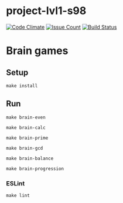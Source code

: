 # project-lvl1-s98
[![Code Climate](https://codeclimate.com/github/Konstantin6487/project-lvl1-s98/badges/gpa.svg)](https://codeclimate.com/github/Konstantin6487/project-lvl1-s98) [![Issue Count](https://codeclimate.com/github/Konstantin6487/project-lvl1-s98/badges/issue_count.svg)](https://codeclimate.com/github/Konstantin6487/project-lvl1-s98) [![Build Status](https://travis-ci.org/Konstantin6487/project-lvl1-s98.svg?branch=master)](https://travis-ci.org/Konstantin6487/project-lvl1-s98)

# Brain games

## Setup

```
make install
```

## Run

```
make brain-even

make brain-calc

make brain-prime

make brain-gcd

make brain-balance

make brain-progression

```

### ESLint

```
make lint
```
